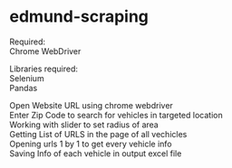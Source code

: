 # edmund-scraping

Required:<br />
Chrome WebDriver<br />

Libraries required:<br />
Selenium<br />
Pandas<br />

Open Website URL using chrome webdriver<br />
Enter Zip Code to search for vehicles in targeted location<br />
Working with slider to set radius of area<br />
Getting List of URLS in the page of all vechicles<br />
Opening urls 1 by 1 to get every vehicle info<br />
Saving Info of each vehicle in output excel file<br />
<br />
